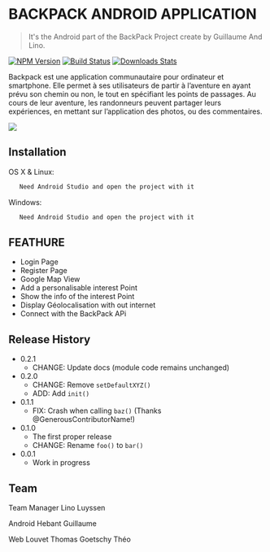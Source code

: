 # BACKPACK ANDROID APPLICATION
> It's the Android part of the BackPack Project create by Guillaume And Lino.

[![NPM Version][npm-image]][npm-url]
[![Build Status][travis-image]][travis-url]
[![Downloads Stats][npm-downloads]][npm-url]

Backpack est une application communautaire pour ordinateur et smartphone. Elle permet à ses utilisateurs de partir à l’aventure en ayant prévu son chemin ou non, le tout en spécifiant les points de passages. Au cours de leur aventure, les randonneurs peuvent partager leurs expériences, en mettant sur l’application des photos, ou des commentaires.

![](header.png)

## Installation

OS X & Linux:

```sh
   Need Android Studio and open the project with it
```

Windows:

```sh
   Need Android Studio and open the project with it
```

## FEATHURE  


* Login Page
* Register Page
* Google Map View
* Add a personalisable interest Point
* Show the info of the interest Point
* Display Géolocalisation with out internet
* Connect with the BackPack APi

## Release History

* 0.2.1
    * CHANGE: Update docs (module code remains unchanged)
* 0.2.0
    * CHANGE: Remove `setDefaultXYZ()`
    * ADD: Add `init()`
* 0.1.1
    * FIX: Crash when calling `baz()` (Thanks @GenerousContributorName!)
* 0.1.0
    * The first proper release
    * CHANGE: Rename `foo()` to `bar()`
* 0.0.1
    * Work in progress

## Team

Team Manager
   Lino Luyssen

Android
   Hebant Guillaume
   
Web
   Louvet Thomas
   Goetschy Théo
   

<!-- Markdown link & img dfn's -->
[npm-image]: https://img.shields.io/npm/v/datadog-metrics.svg?style=flat-square
[npm-url]: https://npmjs.org/package/datadog-metrics
[npm-downloads]: https://img.shields.io/npm/dm/datadog-metrics.svg?style=flat-square
[travis-image]: https://img.shields.io/travis/dbader/node-datadog-metrics/master.svg?style=flat-square
[travis-url]: https://travis-ci.org/dbader/node-datadog-metrics
[wiki]: https://github.com/yourname/yourproject/wiki
